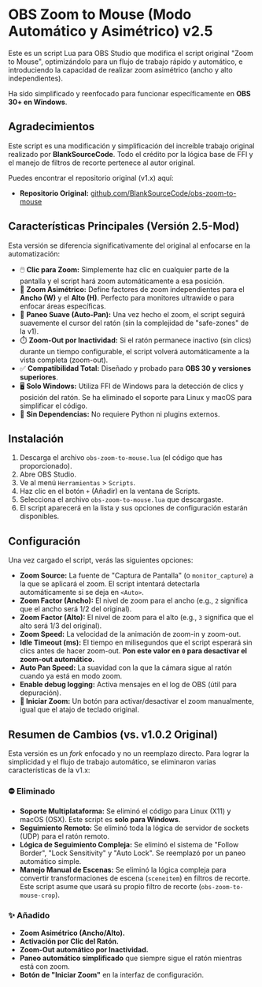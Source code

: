 # OBS Zoom to Mouse (Modo Automático y Asimétrico) v2.5

Este es un script Lua para OBS Studio que modifica el script original "Zoom to Mouse", optimizándolo para un flujo de trabajo rápido y automático, e introduciendo la capacidad de realizar zoom asimétrico (ancho y alto independientes).

Ha sido simplificado y reenfocado para funcionar específicamente en **OBS 30+ en Windows**.

## Agradecimientos

Este script es una modificación y simplificación del increíble trabajo original realizado por **BlankSourceCode**. Todo el crédito por la lógica base de FFI y el manejo de filtros de recorte pertenece al autor original.

Puedes encontrar el repositorio original (v1.x) aquí:
* **Repositorio Original:** [github.com/BlankSourceCode/obs-zoom-to-mouse](https://github.com/BlankSourceCode/obs-zoom-to-mouse)

## Características Principales (Versión 2.5-Mod)

Esta versión se diferencia significativamente del original al enfocarse en la automatización:

* 🖱️ **Clic para Zoom:** Simplemente haz clic en cualquier parte de la pantalla y el script hará zoom automáticamente a esa posición.
* 📐 **Zoom Asimétrico:** Define factores de zoom independientes para el **Ancho (W)** y el **Alto (H)**. Perfecto para monitores ultrawide o para enfocar áreas específicas.
* 💨 **Paneo Suave (Auto-Pan):** Una vez hecho el zoom, el script seguirá suavemente el cursor del ratón (sin la complejidad de "safe-zones" de la v1).
* ⏱️ **Zoom-Out por Inactividad:** Si el ratón permanece inactivo (sin clics) durante un tiempo configurable, el script volverá automáticamente a la vista completa (zoom-out).
* ✅ **Compatibilidad Total:** Diseñado y probado para **OBS 30 y versiones superiores**.
* 🖥️ **Solo Windows:** Utiliza FFI de Windows para la detección de clics y posición del ratón. Se ha eliminado el soporte para Linux y macOS para simplificar el código.
* 🚫 **Sin Dependencias:** No requiere Python ni plugins externos.

## Instalación

1.  Descarga el archivo `obs-zoom-to-mouse.lua` (el código que has proporcionado).
2.  Abre OBS Studio.
3.  Ve al menú `Herramientas` > `Scripts`.
4.  Haz clic en el botón `+` (Añadir) en la ventana de Scripts.
5.  Selecciona el archivo `obs-zoom-to-mouse.lua` que descargaste.
6.  El script aparecerá en la lista y sus opciones de configuración estarán disponibles.

## Configuración

Una vez cargado el script, verás las siguientes opciones:

* **Zoom Source:** La fuente de "Captura de Pantalla" (o `monitor_capture`) a la que se aplicará el zoom. El script intentará detectarla automáticamente si se deja en `<Auto>`.
* **Zoom Factor (Ancho):** El nivel de zoom para el ancho (e.g., `2` significa que el ancho será 1/2 del original).
* **Zoom Factor (Alto):** El nivel de zoom para el alto (e.g., `3` significa que el alto será 1/3 del original).
* **Zoom Speed:** La velocidad de la animación de zoom-in y zoom-out.
* **Idle Timeout (ms):** El tiempo en milisegundos que el script esperará sin clics antes de hacer zoom-out. **Pon este valor en `0` para desactivar el zoom-out automático.**
* **Auto Pan Speed:** La suavidad con la que la cámara sigue al ratón cuando ya está en modo zoom.
* **Enable debug logging:** Activa mensajes en el log de OBS (útil para depuración).
* **🔘 Iniciar Zoom:** Un botón para activar/desactivar el zoom manualmente, igual que el atajo de teclado original.

## Resumen de Cambios (vs. v1.0.2 Original)

Esta versión es un *fork* enfocado y no un reemplazo directo. Para lograr la simplicidad y el flujo de trabajo automático, se eliminaron varias características de la v1.x:

### ⛔ Eliminado

* **Soporte Multiplataforma:** Se eliminó el código para Linux (X11) y macOS (OSX). Este script es **solo para Windows**.
* **Seguimiento Remoto:** Se eliminó toda la lógica de servidor de sockets (UDP) para el ratón remoto.
* **Lógica de Seguimiento Compleja:** Se eliminó el sistema de "Follow Border", "Lock Sensitivity" y "Auto Lock". Se reemplazó por un paneo automático simple.
* **Manejo Manual de Escenas:** Se eliminó la lógica compleja para convertir transformaciones de escena (`sceneitem`) en filtros de recorte. Este script asume que usará su propio filtro de recorte (`obs-zoom-to-mouse-crop`).

### ✨ Añadido

* **Zoom Asimétrico (Ancho/Alto).**
* **Activación por Clic del Ratón.**
* **Zoom-Out automático por Inactividad.**
* **Paneo automático simplificado** que siempre sigue el ratón mientras está con zoom.
* **Botón de "Iniciar Zoom"** en la interfaz de configuración.
